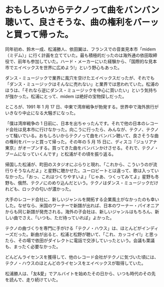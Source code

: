 # おもしろいからテクノって曲をバンバン聴いて、良さそうな、曲の権利をバーッと買って帰った。

同年初め、鈴木一成、松浦勝人、依田翼は、フランスでの音楽見本市「midem（ミデム）」に行く計画を立てていた。最も積極的だったのは海外通の依田取締役で、前年も参加していた。ハード・メーカーにいた経験から、「国際的な見本市でエイベックスを世界に広めよう!」という野心もあった。

ダンス・ミュージックで業界に風穴を空けたエイベックスだったが、それでも「ダンス・ミュージックはそんなに売れない」と業界では思われていた。松浦のほうは、「それなら逆にダンス・ミュージックを中心に買いたい」という気持ちが強かった。松浦にとって、midem は絶好の宝物探しだった。

ところが、1991 年 1 月 17 日、中東で湾岸戦争が勃発する。世界中で海外旅行がいきなり中止になる大騒ぎになった。

「僕は湾岸戦争の 1 日前に、日本を出ちゃったんです。それで他の日本のレコード会社は見本市に行けなかった。向こうに行ったら、みんなが、テクノ、テクノって騒いでいる。おもしろいからテクノって曲をバンバン聴いて、良さそうな曲の権利をバーッと買って帰った。その年の 5 月 15 日に、ディスコ『ジュリアナ東京』がオープンする。買ってきた曲をバンバンかけさせる。それで、テクノ・ブームになっていくんです」と松浦がその頃を振り返る。

帰国した松浦が、町田のスタジオにぶらりと現れ、「これから、こういうのが流行りそうなんだよ」と星野に聴かせた。ユーロビートとは違って、歌は入っていなかった。「おっ、これはつくりやすいよ」「じゃあ、つくってみてよ」星野も冬野も、俄然、テクノにのめり込んだという。テクノはダンス・ミュージックだけれども、ロックの匂いが濃かった。

大手のレコード会社に、新しいジャンルを開拓する企業風土がなかったのも幸いした。なぜなら、米国のワーナーで新譜が出れば、日本のワーナー・パイオニアからも同じ新譜が発売される。海外の子会社は、新しいジャンルはもちろん、新しい曲でさえ、「いつも、ただ待っていれば」よかった。

テクノの曲づくりを専門に手がける「テクノ・ハウス」は、ほとんどがインディーズだった。新曲が出ると、松浦と松野が聴いて、「これ、カッコイイ!」と思ったら、その場で依田がダイレクトに電話で交渉していったという。会議も栗議も、まったく必要なかった。

どんどんライセンスを獲得して、他のレコード会社がテクノに気づいた頃には、テクノ・ハウスのほとんどのライセンスをエイベックスが取得していた。

松浦勝人は、「友&愛」でアルバイトを始めたその日から、いつも時代のその先を読んで、走り続けていた。
